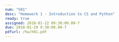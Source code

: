 ```yaml
---
num: "h01"
desc: "Homework 1 - Introduction to CS and Python"
ready: true
assigned: 2018-01-22 09:30:00.00-7
due: 2018-01-29 9:30:00.00-7
pdfurl: /hw/h01.pdf
---
```

